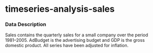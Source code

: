 # timeseries-analysis-sales
### Data Description

Sales contains the quarterly sales for a small company over the period 1981–2005. AdBudget is the advertising budget and GDP is the gross domestic product. All series have been adjusted for inflation.

